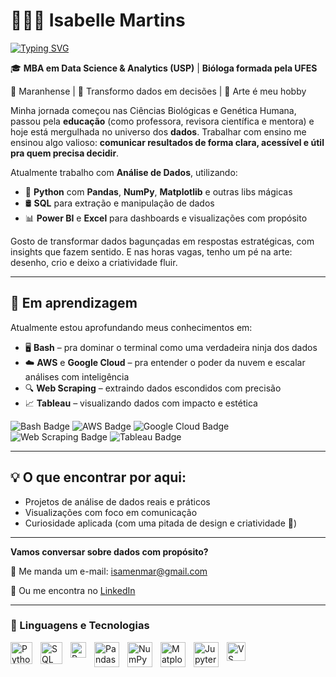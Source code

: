 # 👩🏻‍💻 Isabelle Martins

[![Typing SVG](https://readme-typing-svg.demolab.com?font=Fira+Code&weight=600&pause=1000&color=A83B4A&background=6E6E6E00&width=435&lines=%F0%9F%93%8A+Analista+de+Dados)](https://git.io/typing-svg)

  🎓 **MBA em Data Science & Analytics (USP)** | **Bióloga formada pela UFES**

📍 Maranhense | 🎯 Transformo dados em decisões | 🎨 Arte é meu hobby

Minha jornada começou nas Ciências Biológicas e Genética Humana, passou pela **educação** (como professora, revisora científica e mentora) e hoje está mergulhada no universo dos **dados**. Trabalhar com ensino me ensinou algo valioso: **comunicar resultados de forma clara, acessível e útil pra quem precisa decidir**.

Atualmente trabalho com **Análise de Dados**, utilizando:

- 🐍 **Python** com **Pandas**, **NumPy**, **Matplotlib** e outras libs mágicas  
- 🛢️ **SQL** para extração e manipulação de dados  
- 📊 **Power BI** e **Excel** para dashboards e visualizações com propósito

Gosto de transformar dados bagunçadas em respostas estratégicas, com insights que fazem sentido. E nas horas vagas, tenho um pé na arte: desenho, crio e deixo a criatividade fluir.

---

## 🧠 Em aprendizagem

Atualmente estou aprofundando meus conhecimentos em:

- 🖥️ **Bash** – pra dominar o terminal como uma verdadeira ninja dos dados  
- ☁️ **AWS** e **Google Cloud** – pra entender o poder da nuvem e escalar análises com inteligência  
- 🔍 **Web Scraping** – extraindo dados escondidos com precisão  
- 📈 **Tableau** – visualizando dados com impacto e estética

<p align="left">
  <img src="https://img.shields.io/badge/Bash-121011?style=for-the-badge&logo=gnubash&logoColor=white" alt="Bash Badge"/>
  <img src="https://img.shields.io/badge/AWS-FF9900?style=for-the-badge&logo=amazonaws&logoColor=white" alt="AWS Badge"/>
  <img src="https://img.shields.io/badge/Google%20Cloud-4285F4?style=for-the-badge&logo=googlecloud&logoColor=white" alt="Google Cloud Badge"/>
  <img src="https://img.shields.io/badge/Web%20Scraping-%23FF6600?style=for-the-badge&logo=python&logoColor=white" alt="Web Scraping Badge"/>
  <img src="https://img.shields.io/badge/Tableau-E97627?style=for-the-badge&logo=tableau&logoColor=white" alt="Tableau Badge"/>
</p>

---

## 💡 O que encontrar por aqui:

- Projetos de análise de dados reais e práticos  
- Visualizações com foco em comunicação  
- Curiosidade aplicada (com uma pitada de design e criatividade 🎨)

---

**Vamos conversar sobre dados com propósito?**


📧 Me manda um e-mail: [isamenmar@gmail.com](mailto:isamenmar@gmail.com)

🔗 Ou me encontra no [LinkedIn](linkedin.com/in/isamen-martins)

---


### 🤖 Linguagens e Tecnologias


<p align="left">
  <img 
    align="left" 
    alt="Python" 
    title="Python"
    width="35px" 
    style="padding-right:10px;" 
    src="https://cdn.jsdelivr.net/gh/devicons/devicon@latest/icons/python/python-original.svg" 
  />

  <img 
    align="left" 
    alt="SQL" 
    title="SQL"
    width="35px" 
    style="padding-right:10px;" 
    src="https://cdn.jsdelivr.net/gh/devicons/devicon@latest/icons/mysql/mysql-original.svg" 
  />

  <img 
    align="left" 
    alt="Power BI" 
    title="Power BI"
    width="25px" 
    style="padding-right:10px;" 
    src="https://raw.githubusercontent.com/microsoft/PowerBI-Icons/main/SVG/Power-BI.svg" 
  />

  <img 
    align="left" 
    alt="Pandas" 
    title="Pandas"
    width="40px" 
    style="padding-right:10px;" 
    src="https://cdn.jsdelivr.net/gh/devicons/devicon@latest/icons/pandas/pandas-original-wordmark.svg"
  />

  <img 
    align="left" 
    alt="NumPy" 
    title="NumPy"
    width="40px" 
    style="padding-right:10px;" 
    src="https://cdn.jsdelivr.net/gh/devicons/devicon@latest/icons/numpy/numpy-original.svg"
  />

  <img 
    align="left" 
    alt="Matplotlib" 
    title="Matplotlib"
    width="40px" 
    style="padding-right:10px;" 
    src="https://cdn.jsdelivr.net/gh/devicons/devicon@latest/icons/matplotlib/matplotlib-original.svg"
  />
  <img 
    align="left" 
    alt="Jupyter" 
    title="Jupyter Notebook"
    width="40px" 
    style="padding-right:10px;" 
    src="https://cdn.jsdelivr.net/gh/devicons/devicon@latest/icons/jupyter/jupyter-original-wordmark.svg"
  />
  <img 
    align="left" 
    alt="VS Code" 
    title="Visual Studio Code"
    width="30px" 
    style="padding-right:10px;" 
    src="https://cdn.jsdelivr.net/gh/devicons/devicon@latest/icons/vscode/vscode-original.svg" 
  />
</p>

<br><br>
